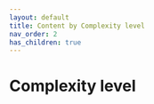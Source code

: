 ```yaml
---
layout: default
title: Content by Complexity level
nav_order: 2
has_children: true
---
```

# Complexity level
